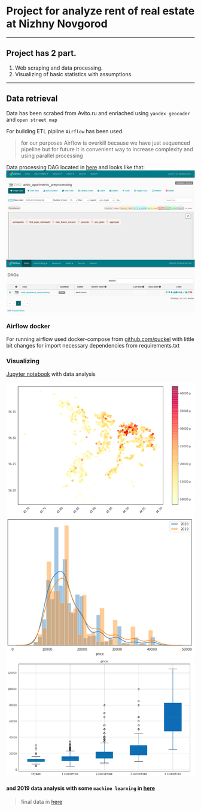 # Project for analyze rent of real estate at Nizhny Novgorod 
---
## Project has 2 part.
1. Web scraping and data processing.
2. Visualizing of basic statistics with assumptions.
---
## Data retrieval

Data has been scrabed from Avito.ru and enriached using `yandex geocoder` and `open street map`

For building ETL pipline `Airflow` has been used.

> for our purposes Airflow is overkill because we have just sequenced pipeline but for future it is convenient way to increase complexity and using  parallel processing

Data processing DAG located in [here](./dags/avito_data_processing.py) and looks like that:
![Graph structure](images/dag1.png)
![Admin panel](images/dag2.png)

### Airflow docker

For running airflow used docker-compose from [github.com/puckel](https://github.com/puckel/docker-airflow) with little bit changes for import necessary dependencies from requirements.txt

### Visualizing
[Jupyter notebook](./apartment_statistics.ipynb) with data analysis

![Prices by longitude and latitude](images/stat1.png)
![2019 vs 2020 prices](images/stat2.png)
![Prices by apartment type](images/stat3.png)

#### and 2019 data analysis with some `machine learning` in [here](./flats_avito_2019.ipynb)

> final data in [here](./dags/avito) 